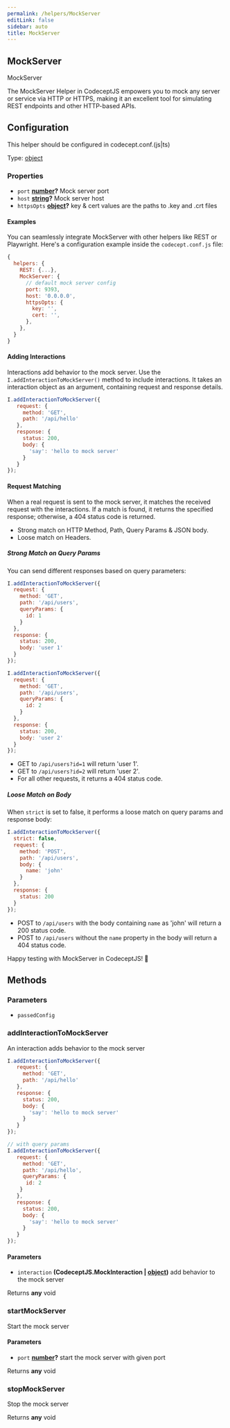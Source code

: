```yaml
---
permalink: /helpers/MockServer
editLink: false
sidebar: auto
title: MockServer
---
```


<!-- Generated by documentation.js. Update this documentation by updating the source code. -->

## MockServer

MockServer

The MockServer Helper in CodeceptJS empowers you to mock any server or service via HTTP or HTTPS, making it an excellent tool for simulating REST endpoints and other HTTP-based APIs.



## Configuration

This helper should be configured in codecept.conf.(js|ts)

Type: [object][1]

### Properties

-   `port` **[number][2]?** Mock server port
-   `host` **[string][3]?** Mock server host
-   `httpsOpts` **[object][1]?** key & cert values are the paths to .key and .crt files



#### Examples

You can seamlessly integrate MockServer with other helpers like REST or Playwright. Here's a configuration example inside the `codecept.conf.js` file:

```javascript
{
  helpers: {
    REST: {...},
    MockServer: {
      // default mock server config
      port: 9393,
      host: '0.0.0.0',
      httpsOpts: {
        key: '',
        cert: '',
      },
    },
  }
}
```

#### Adding Interactions

Interactions add behavior to the mock server. Use the `I.addInteractionToMockServer()` method to include interactions. It takes an interaction object as an argument, containing request and response details.

```javascript
I.addInteractionToMockServer({
   request: {
     method: 'GET',
     path: '/api/hello'
   },
   response: {
     status: 200,
     body: {
       'say': 'hello to mock server'
     }
   }
});
```

#### Request Matching

When a real request is sent to the mock server, it matches the received request with the interactions. If a match is found, it returns the specified response; otherwise, a 404 status code is returned.

-   Strong match on HTTP Method, Path, Query Params & JSON body.
-   Loose match on Headers.

##### Strong Match on Query Params

You can send different responses based on query parameters:

```javascript
I.addInteractionToMockServer({
  request: {
    method: 'GET',
    path: '/api/users',
    queryParams: {
      id: 1
    }
  },
  response: {
    status: 200,
    body: 'user 1'
  }
});

I.addInteractionToMockServer({
  request: {
    method: 'GET',
    path: '/api/users',
    queryParams: {
      id: 2
    }
  },
  response: {
    status: 200,
    body: 'user 2'
  }
});
```

-   GET to `/api/users?id=1` will return 'user 1'.
-   GET to `/api/users?id=2` will return 'user 2'.
-   For all other requests, it returns a 404 status code.

##### Loose Match on Body

When `strict` is set to false, it performs a loose match on query params and response body:

```javascript
I.addInteractionToMockServer({
  strict: false,
  request: {
    method: 'POST',
    path: '/api/users',
    body: {
      name: 'john'
    }
  },
  response: {
    status: 200
  }
});
```

-   POST to `/api/users` with the body containing `name` as 'john' will return a 200 status code.
-   POST to `/api/users` without the `name` property in the body will return a 404 status code.

Happy testing with MockServer in CodeceptJS! 🚀

## Methods

### Parameters

-   `passedConfig`  

### addInteractionToMockServer

An interaction adds behavior to the mock server

```js
I.addInteractionToMockServer({
   request: {
     method: 'GET',
     path: '/api/hello'
   },
   response: {
     status: 200,
     body: {
       'say': 'hello to mock server'
     }
   }
});
```

```js
// with query params
I.addInteractionToMockServer({
   request: {
     method: 'GET',
     path: '/api/hello',
     queryParams: {
      id: 2
    }
   },
   response: {
     status: 200,
     body: {
       'say': 'hello to mock server'
     }
   }
});
```

#### Parameters

-   `interaction` **(CodeceptJS.MockInteraction | [object][1])** add behavior to the mock server

Returns **any** void

### startMockServer

Start the mock server

#### Parameters

-   `port` **[number][2]?** start the mock server with given port

Returns **any** void

### stopMockServer

Stop the mock server

Returns **any** void

[1]: https://developer.mozilla.org/docs/Web/JavaScript/Reference/Global_Objects/Object

[2]: https://developer.mozilla.org/docs/Web/JavaScript/Reference/Global_Objects/Number

[3]: https://developer.mozilla.org/docs/Web/JavaScript/Reference/Global_Objects/String
